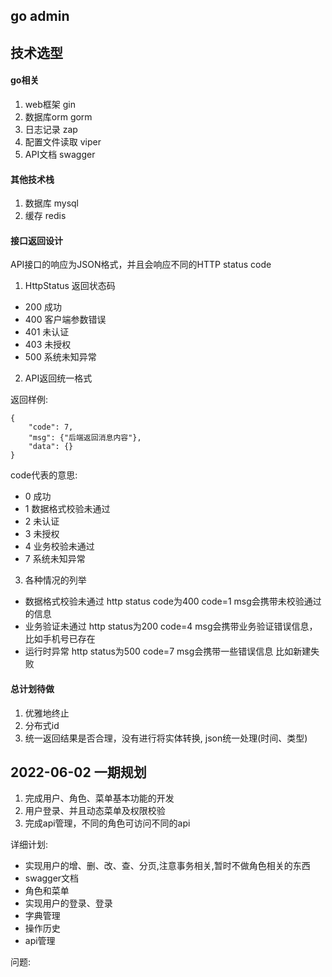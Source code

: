 ## go admin

## 技术选型

#### go相关

1. web框架 gin
2. 数据库orm gorm
3. 日志记录 zap
4. 配置文件读取 viper
5. API文档 swagger

#### 其他技术栈

1. 数据库 mysql
2. 缓存 redis

#### 接口返回设计

API接口的响应为JSON格式，并且会响应不同的HTTP status code

1. HttpStatus 返回状态码

- 200 成功
- 400 客户端参数错误
- 401 未认证
- 403 未授权
- 500 系统未知异常

2. API返回统一格式

返回样例:
```
{
    "code": 7,
    "msg": {"后端返回消息内容"},
    "data": {}
}
```
code代表的意思:
- 0 成功
- 1 数据格式校验未通过
- 2 未认证
- 3 未授权
- 4 业务校验未通过
- 7 系统未知异常

3. 各种情况的列举

- 数据格式校验未通过 http status code为400 code=1 msg会携带未校验通过的信息
- 业务验证未通过 http status为200 code=4 msg会携带业务验证错误信息，比如手机号已存在
- 运行时异常 http status为500 code=7 msg会携带一些错误信息 比如新建失败

#### 总计划待做

1. 优雅地终止
2. 分布式id
3. 统一返回结果是否合理，没有进行将实体转换, json统一处理(时间、类型)


## 2022-06-02 一期规划

1. 完成用户、角色、菜单基本功能的开发
2. 用户登录、并且动态菜单及权限校验
3. 完成api管理，不同的角色可访问不同的api

详细计划:

- 实现用户的增、删、改、查、分页,注意事务相关,暂时不做角色相关的东西
- swagger文档
- 角色和菜单
- 实现用户的登录、登录
- 字典管理
- 操作历史
- api管理

问题:





